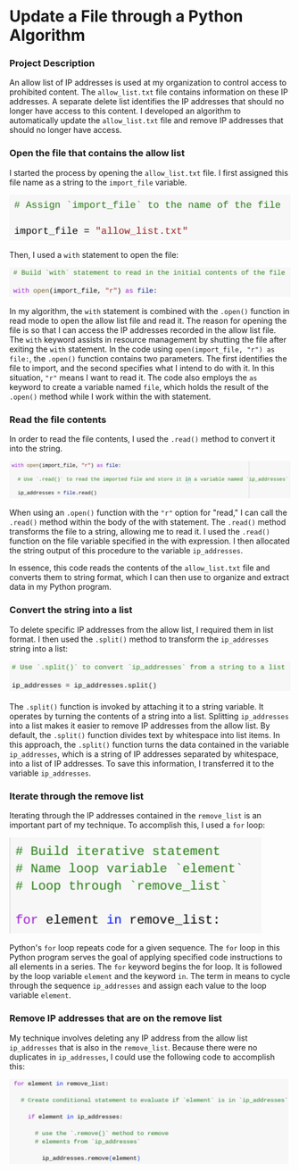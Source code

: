 # Update a File through a Python Algorithm

### Project Description

An allow list of IP addresses is used at my organization to control access to prohibited content.  The `allow_list.txt` file contains information on these IP addresses.  A separate delete list identifies the IP addresses that should no longer have access to this content.  I developed an algorithm to automatically update the `allow_list.txt` file and remove IP addresses that should no longer have access.

### Open the file that contains the allow list

I started the process by opening the `allow_list.txt` file.  I first assigned this file name as a string to the `import_file` variable.

![image alt](https://github.com/mruiz4241/mruiz4241/blob/99598430c66b412f36268309eec0de39b91e8814/ScreenshotPython1.png)

Then, I used a `with` statement to open the file:

![image alt](https://github.com/mruiz4241/mruiz4241/blob/ad113b74582d9d5003436856f2f683e2024adad5/ScreenshotPython2.png)

In my algorithm, the `with` statement is combined with the `.open()` function in read mode to open the allow list file and read it.  The reason for opening the file is so that I can access the IP addresses recorded in the allow list file.  The `with` keyword assists in resource management by shutting the file after exiting the `with` statement.  In the code using `open(import_file, "r") as file:`, the `.open()` function contains two parameters. The first identifies the file to import, and the second specifies what I intend to do with it.  In this situation, `"r"` means I want to read it.  The code also employs the `as` keyword to create a variable named `file`, which holds the result of the `.open()` method while I work within the with statement.

### Read the file contents

In order to read the file contents, I used the `.read()` method to convert it into the string.

![image alt](https://github.com/mruiz4241/mruiz4241/blob/19dbd6debc7cf076c14378942521f2814ae537c5/ScreenshotPython3.png)

When using an `.open()` function with the `"r"` option for "read," I can call the `.read()` method within the body of the with statement.  The `.read()` method transforms the file to a string, allowing me to read it.  I used the `.read()` function on the file variable specified in the with expression.  I then allocated the string output of this procedure to the variable `ip_addresses`. 

In essence, this code reads the contents of the `allow_list.txt` file and converts them to string format, which I can then use to organize and extract data in my Python program.

### Convert the string into a list

To delete specific IP addresses from the allow list, I required them in list format.  I then used the `.split()` method to transform the `ip_addresses` string into a list:

![image alt](https://github.com/mruiz4241/mruiz4241/blob/e8a359c713588d387ace6d17670be688a8053cae/ScreenshotPython4.png)

The `.split()` function is invoked by attaching it to a string variable.  It operates by turning the contents of a string into a list.  Splitting `ip_addresses` into a list makes it easier to remove IP addresses from the allow list.  By default, the `.split()` function divides text by whitespace into list items.  In this approach, the `.split()` function turns the data contained in the variable `ip_addresses`, which is a string of IP addresses separated by whitespace, into a list of IP addresses.  To save this information, I transferred it to the variable `ip_addresses`.

### Iterate through the remove list

Iterating through the IP addresses contained in the `remove_list` is an important part of my technique.  To accomplish this, I used a `for` loop:

![image alt](https://github.com/mruiz4241/mruiz4241/blob/48908b40788d9e586e680acd5cf4ae8a4c18e9b6/ScreenshotPython5.png)

Python's `for` loop repeats code for a given sequence.  The `for` loop in this Python program serves the goal of applying specified code instructions to all elements in a series.  The `for` keyword begins the for loop.  It is followed by the loop variable `element` and the keyword `in`.  The term in means to cycle through the sequence `ip_addresses` and assign each value to the loop variable `element`.

### Remove IP addresses that are on the remove list

My technique involves deleting any IP address from the allow list `ip_addresses` that is also in the `remove_list`.   Because there were no duplicates in `ip_addresses`, I could use the following code to accomplish this:

![image alt](https://github.com/mruiz4241/mruiz4241/blob/c13b7a3ff5e134689dcba0de2bffe894300c52db/ScreenshotPython6.png)

